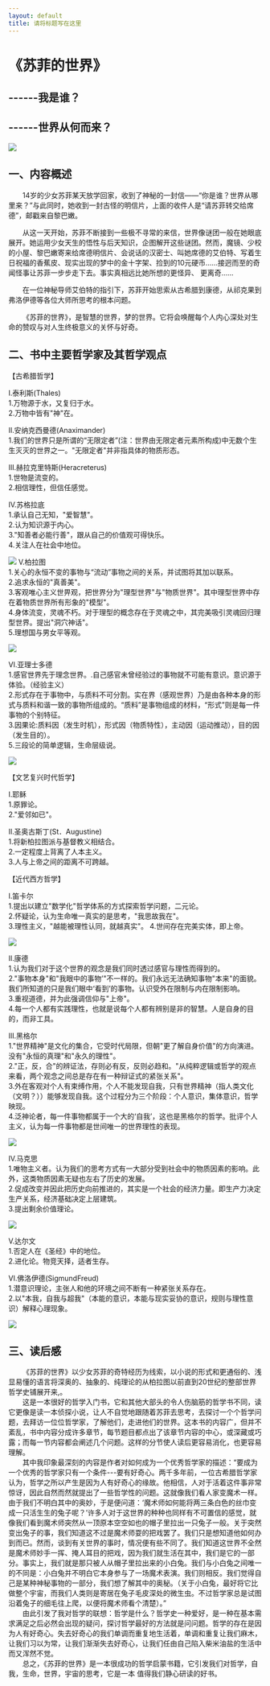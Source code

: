 ```yaml
---
layout: default
title: 请将标题写在这里
---
```



# 《苏菲的世界》
## ------我是谁？  
## ------世界从何而来？

![](http://mall0.qiyipic.com/mall/20170905/6e/65/mall_59ae7a5174d579683e0e6e65_1x1.jpg)

## 一、内容概述
&#8194;&#8194;&#8194;&#8194;14岁的少女苏菲某天放学回家，收到了神秘的一封信——“你是谁？世界从哪里来？”与此同时，她收到一封古怪的明信片，上面的收件人是“请苏菲转交给席德”，邮戳来自黎巴嫩。

&#8194;&#8194;&#8194;&#8194;从这一天开始，苏菲不断接到一些极不寻常的来信，世界像谜团一般在她眼底展开。她运用少女天生的悟性与后天知识，企图解开这些谜团。然而，魔镜、少校的小屋、黎巴嫩寄来给席德明信片、会说话的汉密士、叫她席德的艾伯特、写着生日祝福的香蕉皮、现实出现的梦中的金十字架、捡到的10元硬币……接迥而至的奇闻怪事让苏菲一步步走下去。事实真相远比她所想的更怪异、 更离奇……

&#8194;&#8194;&#8194;&#8194;在一位神秘导师艾伯特的指引下，苏菲开始思索从古希腊到康德，从祁克果到弗洛伊德等各位大师所思考的根本问题。

&#8194;&#8194;&#8194;&#8194;《苏菲的世界》，是智慧的世界，梦的世界。它将会唤醒每个人内心深处对生命的赞叹与对人生终极意义的关怀与好奇。
## 二、书中主要哲学家及其哲学观点
【古希腊哲学】  

Ⅰ.泰利斯(Thales)  
1.万物源于水，又复归于水。  
2.万物中皆有"神"在。

Ⅱ.安纳克西曼德(Anaximander)  
1.我们的世界只是所谓的“无限定者”(注：世界由无限定者元素所构成)中无数个生生灭灭的世界之一。"无限定者"并非指具体的物质形态。
  
III.赫拉克里特斯(Heracreterus)  
1.世物是流变的。  
2.相信理性，但信任感觉。  

Ⅳ.苏格拉底   
1.承认自己无知，"爱智慧"。  
2.认为知识源于内心。  
3."知善者必能行善"，跟从自己的价值观可得快乐。  
4.关注人在社会中地位。  


![](https://imgsa.baidu.com/forum/w%3D298/sign=84411e785c6034a829e2bf88f31249d9/7622a71ea8d3fd1f5c503543304e251f94ca5f93.jpg)
V.柏拉图  
1.关心的永恒不变的事物与“流动”事物之间的关系，并试图将其加以联系。  
2.追求永恒的"真善美"。  
3.客观唯心主义世畀观，把世界分为"理型世界"与"物质世界"。其中理型世界中存在着物质世界所有形象的"模型"。  
4.身体流变，灵魂不朽。对于理型的概念存在于灵魂之中，其完美吸引灵魂回归理型世界。提出"洞穴神话"。  
5.理想国与男女平等观。


![](https://imgsa.baidu.com/forum/pic/item/9828810a19d8bc3ea65191b3828ba61ea9d34593.jpg)

Ⅵ.亚理士多德  
1.感官世界先于理念世界。.自己感官未曾经验过的事物就不可能有意识。意识源于体验。（经验主义）  
2.形式存在于事物中，与质料不可分割。实在界（感观世界）乃是由各种本身的形式与质料和谐一致的事物所组成的。“质料”是事物组成的材料，“形式”则是每一件事物的个别特征。  
3.因果论:质料因（发生时机），形式因（物质特性），主动因（运动推动），目的因（发生目的）。  
5.三段论的简单逻辑，生命层级说。


![](https://imgsa.baidu.com/forum/pic/item/29fd574e9258d109bcba3ecbd158ccbf6d814d93.jpg)
  
【文艺复兴时代哲学】
  
  Ⅰ.耶稣  
  1.原罪论。  
  2."爱邻如已"。
  
  Ⅱ.圣奥古斯丁(St．Augustine)  
  1.将新柏拉图派与基督教义相结合。  
  2.一定程度上背离了人本主义。  
  3.人与上帝之间的距离不可跨越。  
  
  【近代西方哲学】

Ⅰ.笛卡尔  
1.提出以建立"数学化"哲学体系的方式探索哲学问题，二元论。  
2.怀疑论，认为生命唯一真实的是思考，"我思故我在"。  
3.理性主义，"越能被理性认同，就越真实"。
4.世间存在完美实体，即上帝。


![](https://imgsa.baidu.com/forum/w%3D288/sign=297a1b719b504fc2a25fb70ddddce7f0/6d8cbd315c6034a8588b2ff8cb13495408237683.jpg)
  
  Ⅱ.康德  
1.认为我们对于这个世界的观念是我们同时透过感官与理性而得到的。  
2."事物本身"和"我眼中的事物’"不一样的。我们永远无法确知事物"本来"的面貌。我们所知道的只是我们眼中‘看到’的事物。认识受外在限制与内在限制影响。  
3.重视道德，并为此强调信仰与"上帝"。  
4.每一个人都有实践理性，也就是说每个人都有辨别是非的智慧。人是自身的目的，而非工具。
  
  
  III.黑格尔  
1."世界精神"是文化的集合，它受时代局限，但朝"更了解自身价值"的方向演进。没有"永恒的真理"和"永久的理性"。  
2."正，反，合"的辨证法，存则必有反，反则必趋和。"从纯粹逻辑或哲学的观点来看，两个观念之间总是存在有一种辩证式的紧张关系"。  
3.外在客观对个人有束缚作用，个人不能发现自我，只有世界精神（指人类文化（文明？））能够发现自我。这个过程分为三个阶段：个人意识，集体意识，哲学映现。  
4.泛神论者，每一件事物都属于一个大的‘自我’，这也是黑格尔的哲学。批评个人主义，认为每一件事物都是世间唯一的世界理性的表现。  


![](https://imgsa.baidu.com/forum/w%3D329/sign=dc1c247ce5dde711e7d245f49eeecef4/a8c935a85edf8db1c26de81d0923dd54574e74b5.jpg)
  
  Ⅳ.马克思  
  1.唯物主义者。认为我们的思考方式有一大部分受到社会中的物质因素的影响。此外，这类物质因素无疑也左右了历史的发展。  
  2.促成改变并因此把历史向前推进的，其实是一个社会的经济力量。即生产力决定生产关系，经济基础决定上层建筑。  
  3.提出剩余价值理论。
  
  
  ![](https://imgsa.baidu.com/forum/w%3D288/sign=518597982f2eb938ec6d7dfaed6385fe/d95ce1fe9925bc31590295e15edf8db1ca137091.jpg)   
  
  
V.达尔文  
1.否定人在《圣经》中的地位。  
2.进化论。物竞天择，适者生存。


Ⅵ.佛洛伊德(SigmundFreud)  
1.潜意识理论，主张人和他的环境之间不断有一种紧张关系存在。   
2.以"本我，自我与超我"（本能的意识，本能与现实妥协的意识，规则与理性意识）解释心理现象。


![](https://imgsa.baidu.com/forum/w%3D339/sign=368d1d77b13533faf5b6952d91d2fdca/6b94f9dcd100baa1e244d3c24710b912c9fc2e8c.jpg)
## 三、读后感
  &#8194;&#8194;&#8194;&#8194;《苏菲的世界》以少女苏菲的奇特经历为线索，以小说的形式和更通俗的、浅显易懂的语言将深奥的、抽象的、纯理论的从柏拉图以前直到20世纪的整部世界哲学史铺展开来,。  
  &#8194;&#8194;&#8194;&#8194;这是一本很好的哲学入门书，它和其他大部头的令人伤脑筋的哲学书不同，读它更像是读一本侦探小说，让人不自觉地跟随着苏菲去思考，去探讨一个个哲学问题，去拜访一位位哲学家，了解他们，走进他们的世界。这本书的内容广，但并不紊乱，书中内容分成许多章节，每节题目都点出了该章节内容的中心，或深藏或巧露；而每一节内容都会阐述几个问题。这样的分节使人读后更容易消化，也更容易理解。  
  &#8194;&#8194;&#8194;&#8194;其中我印象最深刻的内容是作者对如何成为一个优秀哲学家的描述：“要成为一个优秀的哲学家只有一个条件---要有好奇心。两千多年前，一位古希腊哲学家认为，哲学之所以产生是因为人有好奇心的缘故。他相信，人对于活着这件事非常惊讶，因此自然而然就提出了一些哲学性的问题。这就像我们看人家变魔术一样。由于我们不明白其中的奥妙，于是便问道：‘魔术师如何能将两三条白色的丝巾变成一只活生生的兔子呢？’许多人对于这世界的种种也同样有不可置信的感觉，就像我们看到魔术师突然从一顶原本空空如也的帽子里拉出一只兔子一般。关于突然变出兔子的事，我们知道这不过是魔术师耍的把戏罢了。我们只是想知道他如何办到而已。然而，谈到有关世界的事时，情况便有些不同了。我们知道这世界不全然是魔术师妙手一挥、掩人耳目的把戏，因为我们就生活在其中，我们是它的一部分。事实上，我们就是那只被人从帽子里拉出来的小白兔。我们与小白兔之间唯一的不同是：小白兔并不明白它本身参与了一场魔术表演。我们则相反。我们觉得自己是某种神秘事物的一部分，我们想了解其中的奥秘。（关于小白兔，最好将它比做整个宇宙，而我们人类则是寄居在兔子毛皮深处的微生虫。不过哲学家总是试图沿着兔子的细毛往上爬，以便将魔术师看个清楚）。”  
  &#8194;&#8194;&#8194;&#8194;由此引发了我对哲学的联想：哲学是什么？哲学史一种爱好，是一种在基本需求满足之后必然会出现的疑问，探讨哲学最好的方法就是问问题。哲学的存在是因为人有好奇心。失去好奇心的我们单调而重复地生活着，单调和重复让我们麻木，让我们习以为常，让我们渐渐失去好奇心，让我们任由自己陷入柴米油盐的生活中而又浑然不觉。  
  &#8194;&#8194;&#8194;&#8194;总之，《苏菲的世界》是一本很成功的哲学启蒙书籍，它引发我们对哲学，自我，生命，世界，宇宙的思考，它是一本 值得我们静心研读的好书。